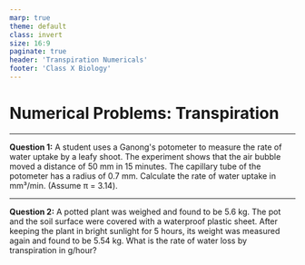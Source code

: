 ```yaml
---
marp: true
theme: default
class: invert
size: 16:9
paginate: true
header: 'Transpiration Numericals'
footer: 'Class X Biology'
---
```


# Numerical Problems: Transpiration

---

**Question 1:** A student uses a Ganong's potometer to measure the rate of water uptake by a leafy shoot. The experiment shows that the air bubble moved a distance of 50 mm in 15 minutes. The capillary tube of the potometer has a radius of 0.7 mm. Calculate the rate of water uptake in mm³/min. (Assume π = 3.14).

---

**Question 2:** A potted plant was weighed and found to be 5.6 kg. The pot and the soil surface were covered with a waterproof plastic sheet. After keeping the plant in bright sunlight for 5 hours, its weight was measured again and found to be 5.54 kg. What is the rate of water loss by transpiration in g/hour?
